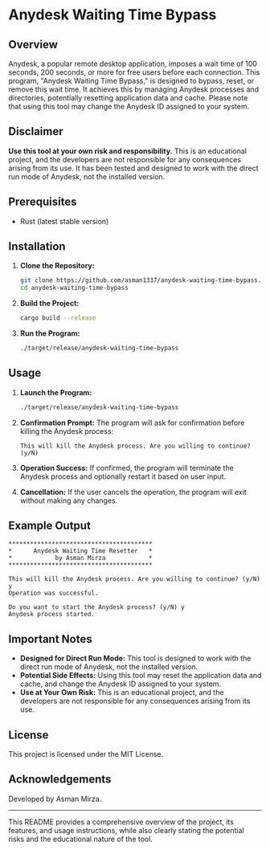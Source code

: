 # Anydesk Waiting Time Bypass

## Overview

Anydesk, a popular remote desktop application, imposes a wait time of 100 seconds, 200 seconds, or more for free users before each connection. This program, "Anydesk Waiting Time Bypass," is designed to bypass, reset, or remove this wait time. It achieves this by managing Anydesk processes and directories, potentially resetting application data and cache. Please note that using this tool may change the Anydesk ID assigned to your system.

## Disclaimer

**Use this tool at your own risk and responsibility.** This is an educational project, and the developers are not responsible for any consequences arising from its use. It has been tested and designed to work with the direct run mode of Anydesk, not the installed version.


## Prerequisites

- Rust (latest stable version)

## Installation

1. **Clone the Repository:**
   ```sh
   git clone https://github.com/asman1337/anydesk-waiting-time-bypass.git
   cd anydesk-waiting-time-bypass
   ```

2. **Build the Project:**
   ```sh
   cargo build --release
   ```

3. **Run the Program:**
   ```sh
   ./target/release/anydesk-waiting-time-bypass
   ```

## Usage

1. **Launch the Program:**
   ```sh
   ./target/release/anydesk-waiting-time-bypass
   ```

2. **Confirmation Prompt:**
   The program will ask for confirmation before killing the Anydesk process:
   ```
   This will kill the Anydesk process. Are you willing to continue? (y/N)
   ```

3. **Operation Success:**
   If confirmed, the program will terminate the Anydesk process and optionally restart it based on user input.

4. **Cancellation:**
   If the user cancels the operation, the program will exit without making any changes.

## Example Output

```
****************************************
*      Anydesk Waiting Time Resetter   *
*            by Asman Mirza            *
****************************************

This will kill the Anydesk process. Are you willing to continue? (y/N) y
Operation was successful.

Do you want to start the Anydesk process? (y/N) y
Anydesk process started.
```

## Important Notes

- **Designed for Direct Run Mode:** This tool is designed to work with the direct run mode of Anydesk, not the installed version.
- **Potential Side Effects:** Using this tool may reset the application data and cache, and change the Anydesk ID assigned to your system.
- **Use at Your Own Risk:** This is an educational project, and the developers are not responsible for any consequences arising from its use.

## License

This project is licensed under the MIT License.

## Acknowledgements

Developed by Asman Mirza.

---

This README provides a comprehensive overview of the project, its features, and usage instructions, while also clearly stating the potential risks and the educational nature of the tool.